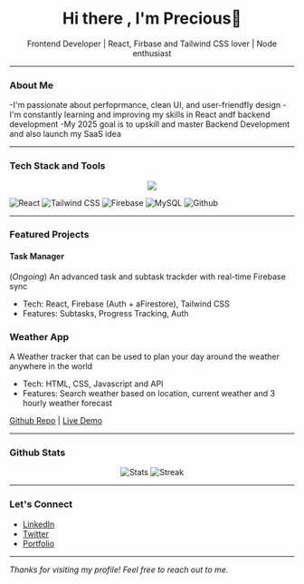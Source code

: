 <h1 align="center">Hi there , I'm Precious👋</h1>
<p align="center">Frontend Developer | React, Firbase and Tailwind CSS lover | Node enthusiast</p>

---

### About Me

-I'm passionate about perfoprmance, clean UI, and user-friendfly design
-I'm constantly learning and improving my skills in React andf backend development
-My 2025 goal is to upskill and master Backend Development and also launch my SaaS idea

---

### Tech Stack and Tools
<p align="center">
  <img src="https://skillicons.dev/icons?i=html,css,js,react,tailwind,vscode,github,firebase,mysql" />
</p>


![React](https://img.shields.io/badge/-React-61DAFB?logo=react&logoColor=white&style=for-thebadge)
![Tailwind CSS](https://img.shields.io/badge/-TailwindCSS-38B2AC?logo=tailwind-css&logoColor=white&style=for-the-badge)
![Firebase](https://img.shields.io/badge/-Firebase-FFCA28?logo=firebase&logoColor=black&style=for-the-badge)
![MySQL](https://img.shields.io/badge/-MySQL-00758F?logo=mysql&logoColor=white&style=for-the-badge)
![Github](https://img.shields.io/badge/-GitHub-181717?logo=github&logoColor=white&style=for-the-badge)

---

### Featured Projects

#### **Task Manager**
(*Ongoing*)
An advanced task and subtask trackder with real-time Firebase sync
- Tech: React, Firebase (Auth + aFirestore), Tailwind CSS
- Features: Subtasks, Progress Tracking, Auth

### **Weather App**

A Weather tracker that can be used to plan your day around the weather anywhere in the world
- Tech: HTML, CSS, Javascript and API
- Features: Search weather based on location, current weather and 3 hourly weather forecast

[Github Repo](https://github.com/Precious-svg/weather-app) | [Live Demo](https://weather-app-precious.netlify.app/)

---

### Github Stats

<p align="center">
  <img src="https://github-readme-stats.vercel.app/api?username=Precious-svg&show_icons=true&theme=radical" alt="Stats" />
  <img src="https://github-readme-stats-streak-stats.demolab.com/?user=Precious-svg&theme=radical" alt="Streak" />
</p>

---

### Let's Connect

- [LinkedIn](https://www.linkedin.com/in/precious-ogwezhi-39a4a8201?utm_source=share&utm_cam-paign=share_via&utm_content=profile&utm_mediun=ios_app)
- [Twitter](https://x.com/adaogwezhi?s=21)
- [Portfolio](https://preciousogwezhi.netlify.app/)
  
---

*Thanks for visiting my profile! Feel free to reach out to me.*
